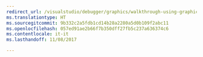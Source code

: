 ```yaml
---
redirect_url: /visualstudio/debugger/graphics/walkthrough-using-graphics-diagnostics-to-debug-a-compute-shader
ms.translationtype: HT
ms.sourcegitcommit: 9b332c2a5fdb1cd14b28a2280a5d0b109f2abc11
ms.openlocfilehash: 057ed91ae2b66f7b350dff27fb5c237a636374c6
ms.contentlocale: it-it
ms.lasthandoff: 11/08/2017

---
```

